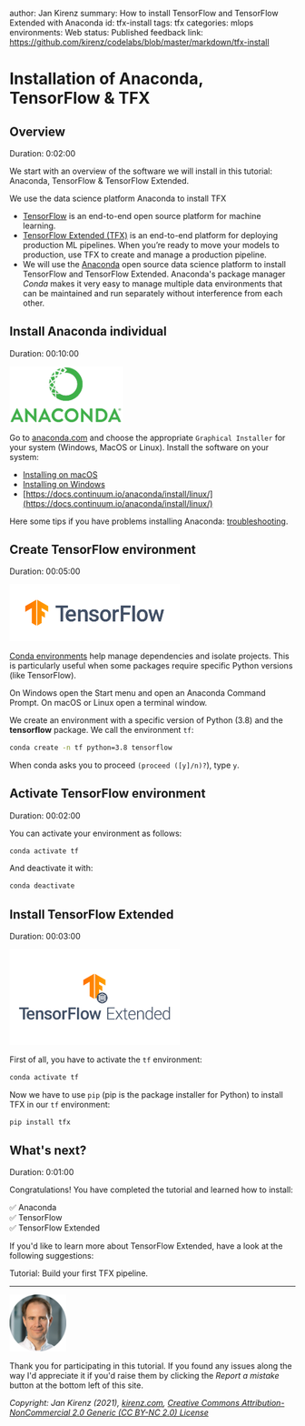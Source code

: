 author: Jan Kirenz
summary: How to install TensorFlow and TensorFlow Extended with Anaconda
id: tfx-install
tags: tfx
categories: mlops
environments: Web
status: Published
feedback link: https://github.com/kirenz/codelabs/blob/master/markdown/tfx-install

# Installation of Anaconda, TensorFlow & TFX

<!-- ------------------------ -->
## Overview
Duration: 0:02:00

We start with an overview of the software we will install in this tutorial: Anaconda, TensorFlow & TensorFlow Extended.

<aside class="positive">
We use the data science platform Anaconda to install TFX
</aside>

- [TensorFlow](https://www.tensorflow.org/) is an end-to-end open source platform for machine learning.
- [TensorFlow Extended (TFX)](https://www.tensorflow.org/tfx) is an end-to-end platform for deploying production ML pipelines. When you’re ready to move your models to production, use TFX to create and manage a production pipeline.
- We will use the [Anaconda](https://www.anaconda.com/) open source data science platform to install TensorFlow and TensorFlow Extended. Anaconda's package manager *Conda* makes it very easy to manage multiple data environments that can be maintained and run separately without interference from each other.

<!-- ------------------------ -->
## Install Anaconda individual
Duration: 00:10:00

<img src="img/anaconda-logo.png" alt="Anaconda logo" width="200">  

Go to [anaconda.com](https://www.anaconda.com/products/individual) and choose the appropriate `Graphical Installer` for your system (Windows, MacOS or Linux). Install the software on your system:

- [Installing on macOS](https://docs.continuum.io/anaconda/install/mac-os/)
- [Installing on Windows](https://docs.continuum.io/anaconda/install/windows/)
- [https://docs.continuum.io/anaconda/install/linux/](https://docs.continuum.io/anaconda/install/linux/) 

Here some tips if you have problems installing Anaconda: [troubleshooting](https://docs.anaconda.com/anaconda/user-guide/troubleshooting/#anaconda-installer-download-problems).

<!-- ------------------------ -->
## Create TensorFlow environment
Duration: 00:05:00

<img src="img/tf-logo.png" alt="TensorFlow logo" width="300">  

[Conda environments](https://conda.io/projects/conda/en/latest/user-guide/tasks/manage-environments.html#creating-an-environment-with-commands
) help manage dependencies and isolate projects. This is particularly useful when some packages require specific Python versions (like TensorFlow).

On Windows open the Start menu and open an Anaconda Command Prompt. On macOS or Linux open a terminal window.

We create an environment with a specific version of Python (3.8) and the **tensorflow** package. We call the environment ``tf``:

```bash
conda create -n tf python=3.8 tensorflow
```

When conda asks you to proceed ``(proceed ([y]/n)?``), type ``y``.


<!-- ------------------------ -->
## Activate TensorFlow environment
Duration: 00:02:00

You can activate your environment as follows:

```bash
conda activate tf
```

And deactivate it with:

```bash
conda deactivate
```

<!-- ------------------------ -->
## Install TensorFlow Extended
Duration: 00:03:00

<img src="img/tfx-logo.png" alt="TensorFlow Extended logo" width="300">  

First of all, you have to activate the `tf` environment:

```bash
conda activate tf
```

Now we have to use `pip` (pip is the package installer for Python) to install TFX in our `tf` environment:

```bash
pip install tfx
```

<!-- ------------------------ -->
## What's next?
Duration: 0:01:00

Congratulations! You have completed the tutorial and learned how to install:

✅ Anaconda  
✅ TensorFlow  
✅ TensorFlow Extended  

If you'd like to learn more about TensorFlow Extended, have a look at the following suggestions:

Tutorial: Build your first TFX pipeline.

---

<img src="img/Jan.png" alt="Jan Kirenz" width="100">

Thank you for participating in this tutorial. If you found any issues along the way I'd appreciate it if you'd raise them by clicking the *Report a mistake* button at the bottom left of this site.

*Copyright: Jan Kirenz (2021), [kirenz.com](https://www.kirenz.com), [Creative Commons Attribution-NonCommercial 2.0 Generic (CC BY-NC 2.0) License](https://creativecommons.org/licenses/by-nc/2.0/)*
